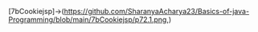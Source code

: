 [7bCookiejsp]->(https://github.com/SharanyaAcharya23/Basics-of-java-Programming/blob/main/7bCookiejsp/p72.1.png,)
